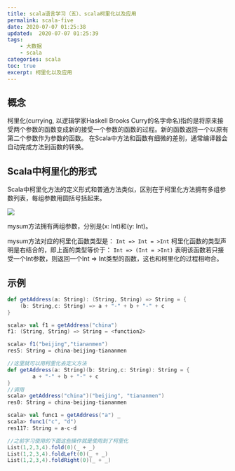```yaml
---
title: scala语言学习（五）、scala柯里化以及应用
permalink: scala-five
date: 2020-07-07 01:25:38
updated:  2020-07-07 01:25:39
tags:
    - 大数据
    - scala
categories: scala
toc: true
excerpt: 柯里化以及应用
---
```

## 概念
柯里化(currying, 以逻辑学家Haskell Brooks Curry的名字命名)指的是将原来接受两个参数的函数变成新的接受一个参数的函数的过程。新的函数返回一个以原有第二个参数作为参数的函数。 在Scala中方法和函数有细微的差别，通常编译器会自动完成方法到函数的转换。

## Scala中柯里化的形式
Scala中柯里化方法的定义形式和普通方法类似，区别在于柯里化方法拥有多组参数列表，每组参数用圆括号括起来。

![](https://static.studytime.xin/article/20200707012325.png)

mysum方法拥有两组参数，分别是(x: Int)和(y: Int)。

mysum方法对应的柯里化函数类型是：
`Int => Int = >Int`
柯里化函数的类型声明是右结合的，即上面的类型等价于：
`Int => (Int = >Int)`
表明该函数若只接受一个Int参数，则返回一个Int => Int类型的函数，这也和柯里化的过程相吻合。

## 示例 

```scala
def getAddress(a: String): (String, String) => String = {
    (b: String,c: String) => a + "-" + b + "-" + c
}

scala> val f1 = getAddress("china")
f1: (String, String) => String = <function2>

scala> f1("beijing","tiananmen")
res5: String = china-beijing-tiananmen

//这里就可以用柯里化去定义方法
def getAddress(a: String)(b: String,c: String): String = { 
  		a + "-" + b + "-" + c 
}
//调用
scala> getAddress("china")("beijing", "tiananmen")
res0: String = china-beijing-tiananmen

scala> val func1 = getAddress("a") _
scala> func1("c", "d")
res117: String = a-c-d

//之前学习使用的下面这些操作就是使用到了柯里化
List(1,2,3,4).fold(0)(_ + _)
List(1,2,3,4).foldLeft(0)(_ + _)
List(1,2,3,4).foldRight(0)(_ + _)
```